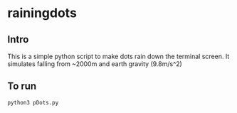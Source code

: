 # rainingdots

## Intro
This is a simple python script to make dots rain down the terminal screen. It simulates falling from ~2000m and earth gravity  (9.8m/s^2)

## To run
```
python3 pDots.py
```
